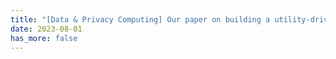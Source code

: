 ```yaml
---
title: "[Data & Privacy Computing] Our paper on building a utility-driven data marketplace is accepted by ACM CCS 2023. This work features a robust and verifiable Federated Learning architecture, underpinned by a secure model evaluation protocol to remove malicious model updates and a zero-knowledge proving system that ensures fair data trading."
date: 2023-08-01
has_more: false
---
```

